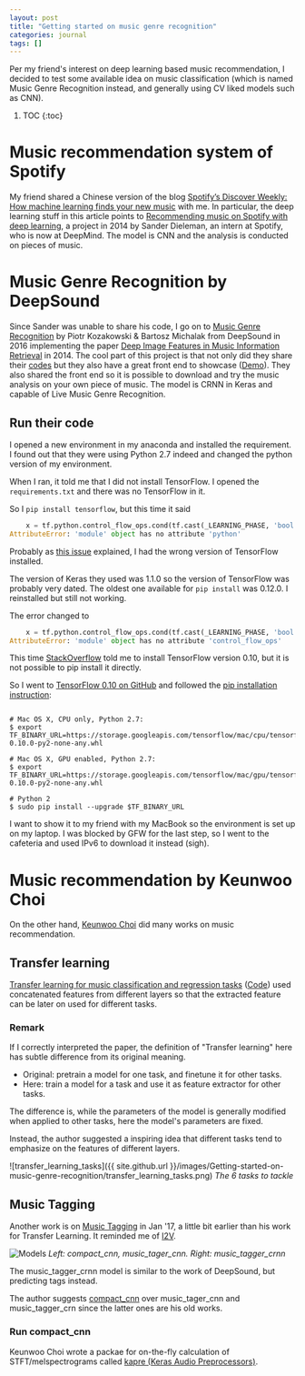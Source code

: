 ```yaml
---
layout: post
title: "Getting started on music genre recognition"
categories: journal
tags: []
---
```


Per my friend's interest on deep learning based music recommendation, I decided to test some available idea on music classification (which is named Music Genre Recognition instead, and generally using CV liked models such as CNN).  

1. TOC
{:toc}

# Music recommendation system of Spotify
My friend shared a Chinese version of the blog [Spotify’s Discover Weekly: How machine learning finds your new music](https://hackernoon.com/spotifys-discover-weekly-how-machine-learning-finds-your-new-music-19a41ab76efe) with me. In particular, the deep learning stuff in this article points to [Recommending music on Spotify with deep learning](http://benanne.github.io/2014/08/05/spotify-cnns.html), a project in 2014 by Sander Dieleman, an intern at Spotify, who is now at DeepMind. The model is CNN and the analysis is conducted on pieces of music.

# Music Genre Recognition by DeepSound

Since Sander was unable to share his code, I go on to [Music Genre Recognition](http://deepsound.io/music_genre_recognition.html) by Piotr Kozakowski & Bartosz Michalak from DeepSound in 2016 implementing the paper [Deep Image Features in Music Information Retrieval](http://ijet.pl/index.php/ijet/article/view/10.2478-eletel-2014-0042/53) in 2014. The cool part of this project is that not only did they share their [codes](https://github.com/deepsound-project/genre-recognition) but they also have a great front end to showcase ([Demo](http://deepsound.io/genres/)). They also shared the front end so it is possible to download and try the music analysis on your own piece of music. The model is CRNN in Keras and capable of Live Music Genre Recognition.

## Run their code

I opened a new environment in my anaconda and installed the requirement. I found out that they were using Python 2.7 indeed and changed the python version of my environment.
 
When I ran, it told me that I did not install TensorFlow. I opened the `requirements.txt` and there was no TensorFlow in it.

So I `pip install tensorflow`, but this time it said 
```python
    x = tf.python.control_flow_ops.cond(tf.cast(_LEARNING_PHASE, 'bool'),
AttributeError: 'module' object has no attribute 'python'
```

Probably as [this issue](https://github.com/axelbrando/Mixture-Density-Networks-for-distribution-and-uncertainty-estimation/issues/3) explained, I had the wrong version of TensorFlow installed.

The version of Keras they used was 1.1.0 so the version of TensorFlow was probably very dated. The oldest one available for `pip install` was 0.12.0. I reinstalled but still not working.

The error changed to 
```python
    x = tf.python.control_flow_ops.cond(tf.cast(_LEARNING_PHASE, 'bool'),
AttributeError: 'module' object has no attribute 'control_flow_ops'
```

This time [StackOverflow](https://stackoverflow.com/questions/40046619/keras-tensorflow-gives-the-error-no-attribute-control-flow-ops) told me to install TensorFlow version 0.10, but it is not possible to pip install it directly.

So I went to [TensorFlow 0.10 on GitHub](https://github.com/tensorflow/tensorflow/tree/r0.10) and followed the [pip installation instruction](https://github.com/tensorflow/tensorflow/blob/r0.10/tensorflow/g3doc/get_started/os_setup.md):

```

# Mac OS X, CPU only, Python 2.7:
$ export TF_BINARY_URL=https://storage.googleapis.com/tensorflow/mac/cpu/tensorflow-0.10.0-py2-none-any.whl

# Mac OS X, GPU enabled, Python 2.7:
$ export TF_BINARY_URL=https://storage.googleapis.com/tensorflow/mac/gpu/tensorflow-0.10.0-py2-none-any.whl

# Python 2
$ sudo pip install --upgrade $TF_BINARY_URL

```

I want to show it to my friend with my MacBook so the environment is set up on my laptop. I was blocked by GFW for the last step, so I went to the cafeteria and used IPv6 to download it instead (sigh).


# Music recommendation by Keunwoo Choi

On the other hand, [Keunwoo Choi](https://github.com/keunwoochoi) did many works on music recommendation.
 
## Transfer learning 
 [Transfer learning for music classification and regression tasks](https://arxiv.org/pdf/1703.09179.pdf) ([Code](https://github.com/keunwoochoi/transfer_learning_music)) used concatenated features from different layers so that the extracted feature can be later on used for different tasks.
 
### Remark
 If I correctly interpreted the paper, the definition of "Transfer learning" here has subtle difference from its original meaning.  
 
 - Original: pretrain a model for one task, and finetune it for other tasks.
 - Here: train a model for a task and use it as feature extractor for other tasks.
 
 The difference is, while the parameters of the model is generally modified when applied to other tasks, here the model's parameters are fixed. 
 
 Instead, the author suggested a inspiring idea that different tasks tend to emphasize on the features of different layers.

![transfer_learning_tasks]({{ site.github.url }}/images/Getting-started-on-music-genre-recognition/transfer_learning_tasks.png)
*The 6 tasks to tackle*

## Music Tagging

Another work is on [Music Tagging](https://github.com/keunwoochoi/music-auto_tagging-keras) in Jan '17, a little bit earlier than his work for Transfer Learning. It reminded me of [I2V](https://github.com/rezoo/illustration2vec).

![Models](https://raw.githubusercontent.com/keunwoochoi/music-auto_tagging-keras/master/imgs/diagrams.png)
*Left: compact_cnn, music_tager_cnn. Right: music_tagger_crnn*

The music_tagger_crnn model is similar to the work of DeepSound, but predicting tags instead.

The author suggests [compact_cnn](https://github.com/keunwoochoi/music-auto_tagging-keras/tree/master/compact_cnn) over music_tager_cnn and music_tagger_crn since the latter ones are his old works.

### Run compact_cnn

Keunwoo Choi wrote a packae for on-the-fly calculation of STFT/melspectrograms called [kapre (Keras Audio Preprocessors)](https://github.com/keunwoochoi/kapre). 











